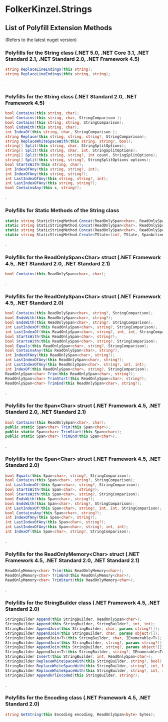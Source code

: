 # FolkerKinzel.Strings

## List of Polyfill Extension Methods 
(Refers to the latest nuget version)
### Polyfills for the String class (.NET 5.0, .NET Core 3.1, .NET Standard 2.1, .NET Standard 2.0, .NET Framework 4.5)
```csharp
string ReplaceLineEndings(this string);
string ReplaceLineEndings(this string, string);
```
.
### Polyfills for the String class (.NET Standard 2.0, .NET Framework 4.5)
```csharp
bool Contains(this string, char);
bool Contains(this string, char, StringComparison );
bool Contains(this string, string, StringComparison);
bool EndsWith(this string, char);
int IndexOf(this string, char, StringComparison );
string Replace(this string, string, string?, StringComparison);
string ReplaceWhiteSpaceWith(this string, string?, bool);
string[] Split(this string, char, StringSplitOptions);
string[] Split(this string, char, int, StringSplitOptions);
string[] Split(this string, string?, int count, StringSplitOptions);
string[] Split(this string, string?, StringSplitOptions options);
bool StartsWith(this string, char);
int IndexOfAny(this string, string?, int);
int IndexOfAny(this string, string?);
int LastIndexOfAny(this string, string?, int);
int LastIndexOfAny(this string, string?);
bool ContainsAny(this s, string?);

```
.
### Polyfills for Static Methods of the String class
```csharp
static string StaticStringMethod.Concat(ReadOnlySpan<char>, ReadOnlySpan<char>, ReadOnlySpan<char>, ReadOnlySpan<char>);
static string StaticStringMethod.Concat(ReadOnlySpan<char>, ReadOnlySpan<char>, ReadOnlySpan<char>);
static string StaticStringMethod.Concat(ReadOnlySpan<char>, ReadOnlySpan<char>);
static string StaticStringMethod.Create<TState>(int, TState, SpanAction<char, TState>);
```
.

### Polyfills for the ReadOnlySpan&lt;Char&gt; struct (.NET Framework 4.5, .NET Standard 2.0, .NET Standard 2.1)

```csharp
bool Contains(this ReadOnlySpan<char>, char);
```

.

### Polyfills for the ReadOnlySpan&lt;Char&gt; struct (.NET Framework 4.5, .NET Standard 2.0)

```csharp
bool Contains(this ReadOnlySpan<char>, string?, StringComparison);
bool EndsWith(this ReadOnlySpan<char>, string?);
bool EndsWith(this ReadOnlySpan<char>, string?, StringComparison);
int LastIndexOf(this ReadOnlySpan<char>, string?, StringComparison);
int LastIndexOf(this ReadOnlySpan<char>, string?, int, int, StringComparison);
bool StartsWith(this ReadOnlySpan<char>, string?);
bool StartsWith(this ReadOnlySpan<char>, string?, StringComparison);
bool Equals(this ReadOnlySpan<char>, string?, StringComparison);
bool ContainsAny(this ReadOnlySpan<char>, string?);
int IndexOfAny(this ReadOnlySpan<char>, string?);
int LastIndexOfAny(this ReadOnlySpan<char>, string?);
int LastIndexOfAny(this ReadOnlySpan<char>, string?, int, int);
int IndexOf(this ReadOnlySpan<char>, string?, StringComparison);
ReadOnlySpan<char> Trim(this ReadOnlySpan<char>, string?);
ReadOnlySpan<char> TrimStart(this ReadOnlySpan<char>, string?);
ReadOnlySpan<char> TrimEnd(this ReadOnlySpan<char>, string?);
```
.
### Polyfills for the Span&lt;Char&gt; struct (.NET Framework 4.5, .NET Standard 2.0, .NET Standard 2.1)

```csharp
bool Contains(this ReadOnlySpan<char>, char);
public static Span<char> Trim(this Span<char>);
public static Span<char> TrimStart(this Span<char>);
public static Span<char> TrimEnd(this Span<char>);
```
.
### Polyfills for the Span&lt;Char&gt; struct (.NET Framework 4.5, .NET Standard 2.0)

```csharp
bool Equals(this Span<char>, string?, StringComparison);
bool Contains(this Span<char>, string?, StringComparison);
int LastIndexOf(this Span<char>, string?, StringComparison);
bool StartsWith(this Span<char>, string?);
bool StartsWith(this Span<char>, string?, StringComparison);
bool EndsWith(this Span<char>, string?);
bool EndsWith(this Span<char>, string?, StringComparison);
int LastIndexOf(this Span<char>, string?, int, int, StringComparison);
bool ContainsAny(this Span<char>, string?);
int IndexOfAny(this Span<char>, string?);
int LastIndexOfAny(this Span<char>, string?);
int LastIndexOfAny(this Span<char>, string?, int, int);
int IndexOf(this Span<char>, string?, StringComparison);
```
.

### Polyfills for the ReadOnlyMemory&lt;Char&gt; struct (.NET Framework 4.5, .NET Standard 2.0, .NET Standard 2.1)
```csharp
ReadOnlyMemory<char> Trim(this ReadOnlyMemory<char>);
ReadOnlyMemory<char> TrimEnd(this ReadOnlyMemory<char>);
ReadOnlyMemory<char> TrimStart(this ReadOnlyMemory<char>);
```
.
### Polyfills for the StringBuilder class (.NET Framework 4.5, .NET Standard 2.0)
```csharp
StringBuilder Append(this StringBuilder, ReadOnlySpan<char>);
StringBuilder Append(this StringBuilder, StringBuilder?, int, int);
StringBuilder AppendJoin(this StringBuilder, char, params string?[]);
StringBuilder AppendJoin(this StringBuilder, char, params object?[]);
StringBuilder AppendJoin<T>(this StringBuilder, char, IEnumerable<T>);
StringBuilder AppendJoin(this StringBuilder, string?, params string?[]);
StringBuilder AppendJoin(this StringBuilder, string?, params object?[]);
StringBuilder AppendJoin<T>(this StringBuilder, string?, IEnumerable<T>);
StringBuilder Insert(this StringBuilder, int, ReadOnlySpan<char>);
StringBuilder ReplaceWhiteSpaceWith(this StringBuilder, string?, bool);
StringBuilder ReplaceWhiteSpaceWith(this StringBuilder, string?, int, bool);
StringBuilder ReplaceWhiteSpaceWith(this StringBuilder, string?, int, int, bool);
StringBuilder AppendUrlEncoded(this StringBuilder, string?);
```
.
### Polyfills for the Encoding class (.NET Framework 4.5, .NET Standard 2.0)
```csharp
string GetString(this Encoding encoding, ReadOnlySpan<byte> bytes);
```